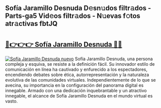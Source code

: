 ## Sofía Jaramillo Desnuda D𝚎sn𝚞dos filtr𝚊dos - Parts-ga5 Vid𝚎os filtr𝚊dos - N𝚞evas f𝚘tos atr𝚊ctivas fbtJQ

# <h2><a href="http://mb9k3n.tromn.icu/?c=Sof%c3%ada+Jaramillo+Desnuda">🔗👉👉👉 Sofía Jaramillo Desnuda 🔗🔗</a></h2>

[![Sofía Jaramillo Desnuda nuevo](https://i.imgur.com/pEAQMta.gif)](http://mb9k3n.tromn.icu/?c=Sof%c3%ada+Jaramillo+Desnuda)
Sofía Jaramillo Desnuda, una persona compleja y esquiva, se resiste a la definición fácil. Su innovador estilo de comunicación en línea ha cautivado y enfurecido a los espectadores, encendiendo debates sobre ética, autorrepresentación y la naturaleza evolutiva de las comunidades virtuales. Independientemente de lo que se avecina, su importancia en la configuración del panorama digital es innegable. Armado con una dedicación inquebrantable y un atractivo innegable, el alcance de Sofía Jaramillo Desnuda en el mundo virtual es vasto.
